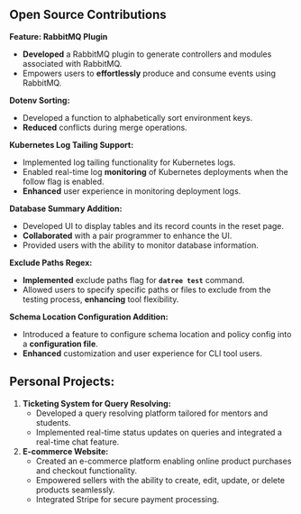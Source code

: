 ## **Open Source Contributions**

**Feature: RabbitMQ Plugin**

- **Developed** a RabbitMQ plugin to generate controllers and modules associated with RabbitMQ.
- Empowers users to **effortlessly** produce and consume events using RabbitMQ.

**Dotenv Sorting:**

- Developed a function to alphabetically sort environment keys.
- **Reduced** conflicts during merge operations.

**Kubernetes Log Tailing Support:**

- Implemented log tailing functionality for Kubernetes logs.
- Enabled real-time log **monitoring** of Kubernetes deployments when the follow flag is enabled.
- **Enhanced** user experience in monitoring deployment logs.

**Database Summary Addition:**

- Developed UI to display tables and its record counts in the reset page.
- **Collaborated** with a pair programmer to enhance the UI.
- Provided users with the ability to monitor database information.

**Exclude Paths Regex:**

- **Implemented** exclude paths flag for **`datree test`** command.
- Allowed users to specify specific paths or files to exclude from the testing process, **enhancing** tool flexibility.

**Schema Location Configuration Addition:**

- Introduced a feature to configure schema location and policy config into a **configuration file**.
- **Enhanced** customization and user experience for CLI tool users.

## **Personal Projects:**

1. **Ticketing System for Query Resolving:**
    - Developed a query resolving platform tailored for mentors and students.
    - Implemented real-time status updates on queries and integrated a real-time chat feature.
2. **E-commerce Website:**
    - Created an e-commerce platform enabling online product purchases and checkout functionality.
    - Empowered sellers with the ability to create, edit, update, or delete products seamlessly.
    - Integrated Stripe for secure payment processing.
